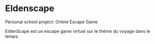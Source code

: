 # Eldenscape
Personal school project: Online Escape Game


EldenScape est un escape game virtuel sur le thème du voyage dans le temps. 
